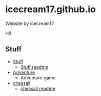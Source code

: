 # icecream17.github.io
Website by icecream17

Hi!

## Stuff
* [Stuff](https://icecream17.github.io/Stuff/Stuff/stuff.html)
  * [Stuff readme](Stuff/Stuff/README.md)
* [Adventure](https://icecream17.github.io/Stuff/adventure/adventure.html)
  * Adventure game
* [chessall](https://icecream17.github.io/Stuff/chessall/chessall.html)
  * [chessall readme](Stuff/chessall/README.md)
